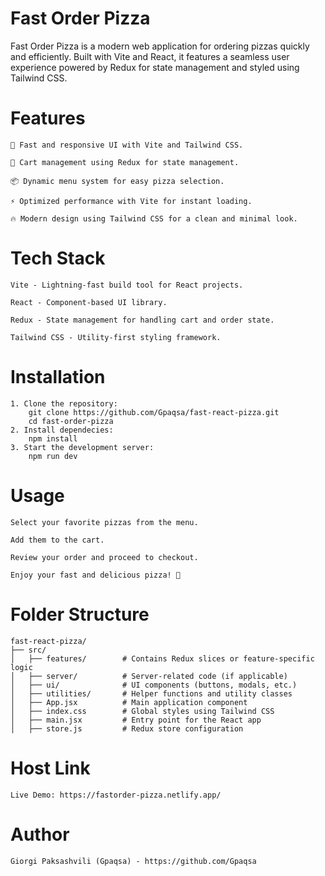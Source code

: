 # Fast Order Pizza

Fast Order Pizza is a modern web application for ordering pizzas quickly and efficiently. Built with Vite and React, it features a seamless user experience powered by Redux for state management and styled using Tailwind CSS.

# Features
    🍕 Fast and responsive UI with Vite and Tailwind CSS.

    🛒 Cart management using Redux for state management.

    📦 Dynamic menu system for easy pizza selection.

    ⚡ Optimized performance with Vite for instant loading.

    🔥 Modern design using Tailwind CSS for a clean and minimal look.

# Tech Stack

    Vite - Lightning-fast build tool for React projects.

    React - Component-based UI library.

    Redux - State management for handling cart and order state.

    Tailwind CSS - Utility-first styling framework.

# Installation

    1. Clone the repository:
        git clone https://github.com/Gpaqsa/fast-react-pizza.git
        cd fast-order-pizza
    2. Install dependecies:
        npm install
    3. Start the development server:
        npm run dev

# Usage

    Select your favorite pizzas from the menu.

    Add them to the cart.

    Review your order and proceed to checkout.

    Enjoy your fast and delicious pizza! 🍕

# Folder Structure

    fast-react-pizza/
    ├── src/
    │   ├── features/        # Contains Redux slices or feature-specific logic
    │   ├── server/          # Server-related code (if applicable)
    │   ├── ui/              # UI components (buttons, modals, etc.)
    │   ├── utilities/       # Helper functions and utility classes
    │   ├── App.jsx          # Main application component
    │   ├── index.css        # Global styles using Tailwind CSS
    │   ├── main.jsx         # Entry point for the React app
    │   ├── store.js         # Redux store configuration

# Host Link
    Live Demo: https://fastorder-pizza.netlify.app/


# Author

    Giorgi Paksashvili (Gpaqsa) - https://github.com/Gpaqsa

